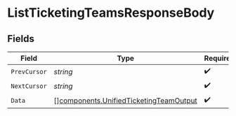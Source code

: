 # ListTicketingTeamsResponseBody


## Fields

| Field                                                                                            | Type                                                                                             | Required                                                                                         | Description                                                                                      |
| ------------------------------------------------------------------------------------------------ | ------------------------------------------------------------------------------------------------ | ------------------------------------------------------------------------------------------------ | ------------------------------------------------------------------------------------------------ |
| `PrevCursor`                                                                                     | *string*                                                                                         | :heavy_check_mark:                                                                               | N/A                                                                                              |
| `NextCursor`                                                                                     | *string*                                                                                         | :heavy_check_mark:                                                                               | N/A                                                                                              |
| `Data`                                                                                           | [][components.UnifiedTicketingTeamOutput](../../models/components/unifiedticketingteamoutput.md) | :heavy_check_mark:                                                                               | N/A                                                                                              |